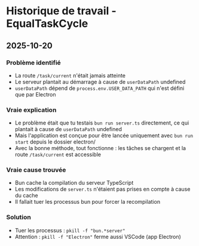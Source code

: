 # Historique de travail - EqualTaskCycle

## 2025-10-20

### Problème identifié
- La route `/task/current` n'était jamais atteinte
- Le serveur plantait au démarrage à cause de `userDataPath` undefined
- `userDataPath` dépend de `process.env.USER_DATA_PATH` qui n'est défini que par Electron

### Vraie explication
- Le problème était que tu testais `bun run server.ts` directement, ce qui plantait à cause de `userDataPath` undefined
- Mais l'application est conçue pour être lancée uniquement avec `bun run start` depuis le dossier electron/
- Avec la bonne méthode, tout fonctionne : les tâches se chargent et la route `/task/current` est accessible

### Vraie cause trouvée
- Bun cache la compilation du serveur TypeScript
- Les modifications de `server.ts` n'étaient pas prises en compte à cause du cache
- Il fallait tuer les processus bun pour forcer la recompilation

### Solution
- Tuer les processus : `pkill -f "bun.*server"`
- Attention : `pkill -f "Electron"` ferme aussi VSCode (app Electron)
